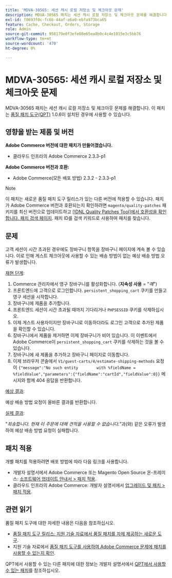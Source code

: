 ```yaml
---
title: 'MDVA-30565: 세션 캐시 로컬 저장소 및 체크아웃 문제'
description: MDVA-30565 패치는 세션 캐시 로컬 저장소 및 체크아웃 문제를 해결합니다. 이 패치는 [Quality Patches Tool (QPT)](/help/announcements/adobe-commerce-announcements/magento-quality-patches-released-new-tool-to-self-serve-quality-patches.md) 1.0.6이 설치된 경우 사용할 수 있습니다.
exl-id: f0693f0c-fc6b-44af-a6a0-ebfa973bca65
feature: Cache, Checkout, Orders, Storage
role: Admin
source-git-commit: 958179e0f3efe08e65ea8b0c4c4e1015e3c5bb76
workflow-type: tm+mt
source-wordcount: '470'
ht-degree: 0%

---
```


# MDVA-30565: 세션 캐시 로컬 저장소 및 체크아웃 문제

MDVA-30565 패치는 세션 캐시 로컬 저장소 및 체크아웃 문제를 해결합니다. 이 패치는 [품질 패치 도구(QPT)](/help/announcements/adobe-commerce-announcements/magento-quality-patches-released-new-tool-to-self-serve-quality-patches.md) 1.0.6이 설치된 경우에 사용할 수 있습니다.

## 영향을 받는 제품 및 버전

**Adobe Commerce 버전에 대한 패치가 만들어졌습니다.**

* 클라우드 인프라의 Adobe Commerce 2.3.3-p1

**Adobe Commerce 버전과 호환:**

* Adobe Commerce(모든 배포 방법) 2.3.2 - 2.3.3-p1

>[!NOTE]
>
>이 패치는 새로운 품질 패치 도구 릴리스가 있는 다른 버전에 적용할 수 있습니다. 패치가 Adobe Commerce 버전과 호환되는지 확인하려면 `magento/quality-patches` 패키지를 최신 버전으로 업데이트하고 [[!DNL Quality Patches Tool]에서 호환성을 확인합니다. 패치 검색 페이지](https://devdocs.magento.com/quality-patches/tool.html#patch-grid). 패치 ID를 검색 키워드로 사용하여 패치를 찾습니다.

## 문제

고객 세션이 시간 초과된 경우에도 장바구니 항목을 장바구니 페이지에 계속 볼 수 있습니다. 이로 인해 게스트 체크아웃에 사용할 수 있는 배송 방법이 없는 예상 배송 방법 오류가 발생합니다.

<u>재현 단계</u>:

1. Commerce 관리자에서 영구 장바구니를 활성화합니다. (**지속성 사용** = &quot;*예*&quot;)
1. 프론트엔드에 고객으로 로그인합니다. `persistent_shopping_cart` 쿠키를 만들고 영구 세션을 시작합니다.
1. 장바구니에 제품을 추가합니다.
1. 프론트엔드 세션이 시간 초과될 때까지 기다리거나 `PHPSESSID` 쿠키를 삭제하십시오.
1. 이제 게스트 사용자이지만 장바구니로 이동하더라도 로그인 고객으로 추가된 제품을 확인할 수 있습니다.
1. 장바구니에서 제품을 제거하면 이제 장바구니가 비어 있습니다. 이 이벤트에서 Adobe Commerce이 `persistent_shopping_cart` 쿠키를 삭제하는 것을 볼 수 있습니다.
1. 장바구니에 새 제품을 추가하고 장바구니 페이지로 이동합니다.
1. 이제 브라우저 콘솔에서 `V1/guest-carts/4/estimate-shipping-methods` 요청이 `{"message":"No such entity        with %fieldName = %fieldValue","parameters":{"fieldName":"cartId","fieldValue":0}}` 메시지와 함께 404 응답을 반환합니다.

<u>예상 결과</u>:

예상 배송 방법 요청이 올바른 결과를 반환합니다.

<u>실제 결과</u>:

&quot;*죄송합니다. 현재 이 주문에 대해 견적을 사용할 수 없습니다.*&quot;과(와) 같은 오류가 발생하여 예상 배송 방법 요청이 실패합니다.

## 패치 적용

개별 패치를 적용하려면 배포 방법에 따라 다음 링크를 사용합니다.

* 개발자 설명서에서 Adobe Commerce 또는 Magento Open Source 온-프레미스: [소프트웨어 업데이트 안내서 > 패치 적용](https://devdocs.magento.com/guides/v2.4/comp-mgr/patching/mqp.html).
* 클라우드 인프라의 Adobe Commerce: 개발자 설명서에서 [업그레이드 및 패치 > 패치 적용](https://devdocs.magento.com/cloud/project/project-patch.html).

## 관련 읽기

품질 패치 도구에 대한 자세한 내용은 다음을 참조하십시오.

* [품질 패치 도구 릴리스: 지원 기술 자료에서 품질 패치를 자체 제공하는 새로운 도구](/help/announcements/adobe-commerce-announcements/magento-quality-patches-released-new-tool-to-self-serve-quality-patches.md).
* 지원 기술 자료에서 [품질 패치 도구를 사용하여 Adobe Commerce 문제에 패치를 사용할 수 있는지 확인](/help/support-tools/patches-available-in-qpt-tool/check-patch-for-magento-issue-with-magento-quality-patches.md).

QPT에서 사용할 수 있는 다른 패치에 대한 정보는 개발자 설명서에서 [QPT에서 사용할 수 있는 패치](https://devdocs.magento.com/quality-patches/tool.html#patch-grid)를 참조하십시오.
